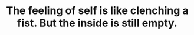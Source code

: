 ---
title: The feeling of self is like clenching a fist. But the inside is still empty.
tags: self
self: true
selforder: 3
---